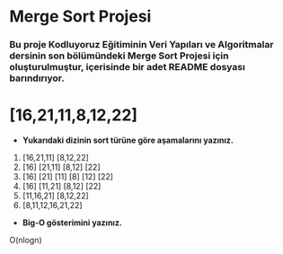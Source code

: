 # Merge Sort Projesi

### Bu proje Kodluyoruz Eğitiminin Veri Yapıları ve Algoritmalar dersinin son bölümündeki Merge Sort Projesi için oluşturulmuştur, içerisinde bir adet README dosyası barındırıyor.

# [16,21,11,8,12,22]

- **Yukarıdaki dizinin sort türüne göre aşamalarını yazınız.**

1. [16,21,11]   [8,12,22] 
2. [16] [21,11]  [8,12] [22]
3. [16] [21] [11] [8] [12] [22]
4. [16] [11,21] [8,12] [22]
5. [11,16,21] [8,12,22]
6. [8,11,12,16,21,22]

- **Big-O gösterimini yazınız.**

O(nlogn)
